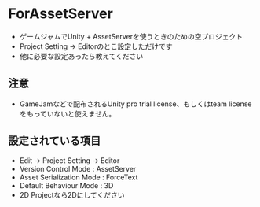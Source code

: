 # ForAssetServer
- ゲームジャムでUnity + AssetServerを使うときのための空プロジェクト
- Project Setting -> Editorのとこ設定しただけです
- 他に必要な設定あったら教えてください

## 注意
 - GameJamなどで配布されるUnity pro trial license、もしくはteam licenseをもっていないと使えません。

## 設定されている項目
 - Edit -> Project Setting -> Editor
  - Version Control Mode : AssetServer
  - Asset Serialization Mode : ForceText
  - Default Behaviour Mode : 3D
   - 2D Projectなら2Dにしてください
